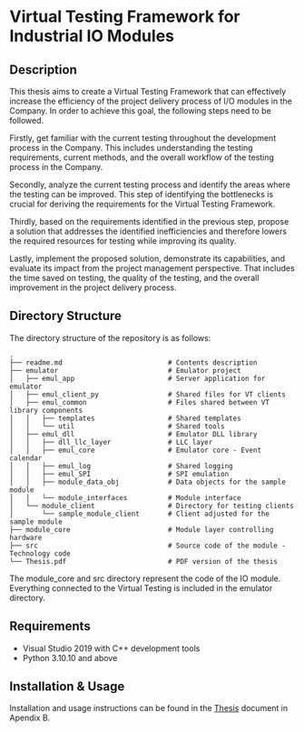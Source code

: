 # Virtual Testing Framework for Industrial IO Modules

## Description

This thesis aims to create a Virtual Testing Framework that can effectively increase the efficiency of the project delivery process 
of I/O modules in the Company. In order to achieve this goal, the following steps need to be followed.

Firstly, get familiar with the current testing throughout the development process in the Company. This includes understanding 
the testing requirements, current methods, and the overall workflow of the testing process in the Company.

Secondly, analyze the current testing process and identify the areas where the testing can be improved. 
This step of identifying the bottlenecks is crucial for deriving the requirements for the Virtual Testing Framework.

Thirdly, based on the requirements identified in the previous step, propose a solution that addresses the identified inefficiencies 
and therefore lowers the required resources for testing while improving its quality.

Lastly, implement the proposed solution, demonstrate its capabilities, and evaluate its impact from the project management perspective. 
That includes the time saved on testing, the quality of the testing, and the overall improvement in the project delivery process.


## Directory Structure
The directory structure of the repository is as follows:
```
.
├── readme.md                          # Contents description
├── emulator                           # Emulator project
│   ├── emul_app                       # Server application for emulator
│   ├── emul_client_py                 # Shared files for VT clients
│   ├── emul_common                    # Files shared between VT library components
│   │   ├── templates                  # Shared templates
│   │   └── util                       # Shared tools
│   ├── emul_dll                       # Emulator DLL library
│   │   ├── dll_llc_layer              # LLC layer
│   │   ├── emul_core                  # Emulator core - Event calendar
│   │   ├── emul_log                   # Shared logging
│   │   ├── emul_SPI                   # SPI emulation
│   │   ├── module_data_obj            # Data objects for the sample module
│   │   └── module_interfaces          # Module interface
│   └── module_client                  # Directory for testing clients
│       └── sample_module_client       # Client adjusted for the sample module
├── module_core                        # Module layer controlling hardware
├── src                                # Source code of the module - Technology code
└── Thesis.pdf                         # PDF version of the thesis
```

The module_core and src directory represent the code of the IO module. 
Everything connected to the Virtual Testing is included in the emulator directory. 

## Requirements
- Visual Studio 2019 with C++ development tools
- Python 3.10.10 and above

## Installation & Usage
Installation and usage instructions can be found in the [Thesis](Thesis.pdf) document in Apendix B.
